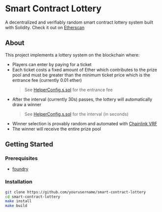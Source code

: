# Smart Contract Lottery

A decentralized and verifiably random smart contract lottery system built with Solidity. Check it out on [Etherscan](https://sepolia.etherscan.io/address/0xbca7b3ac35eb848c88e86e5503c0cff2c31598c8/)

## About

This project implements a lottery system on the blockchain where:

- Players can enter by paying for a ticket
- Each ticket costs a fixed amount of Ether which contributes to the prize pool
  and must be greater than the minimum ticket price which is the entrance fee (currently 0.01 ether)
  > See [HelperConfig.s.sol](./script/HelperConfig.s.sol) for the entrance fee
- After the interval (currently 30s) passes, the lottery will automatically draw a winner
  > See [HelperConfig.s.sol](./script/HelperConfig.s.sol) for the interval (in seconds)
- Winner selection is provably random and automated with [Chainlink VRF](https://vrf.chain.link)
- The winner will receive the entire prize pool

## Getting Started

### Prerequisites

- [foundry](https://getfoundry.sh/)

### Installation

```bash
git clone https://github.com/yourusername/smart-contract-lottery
cd smart-contract-lottery
make install
make build
```
